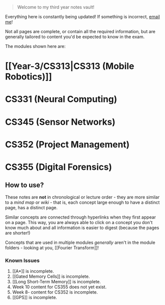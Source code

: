 > Welcome to my third year notes vault!

Everything here is constantly being updated!
If something is incorrect, [email me](mailto:antonio.brito@warwick.ac.uk)!

Not all pages are complete, or contain all the required information, but are generally tailored to content you'd be expected to know in the exam.

The modules shown here are:
# [[Year-3/CS313|CS313 (Mobile Robotics)]]
# CS331 (Neural Computing)
# CS345 (Sensor Networks)
# CS352 (Project Management)
# CS355 (Digital Forensics)

## How to use?
These notes are **not** in chronological or lecture order - they are more similar to a *mind map* or *wiki* - that is, each concept large enough to have a distinct page, has a distinct page.

Similar concepts are connected through hyperlinks when they first appear on a page. This way, you are always able to click on a concept you don't know much about and all information is easier to digest (because the pages are shorter!)

Concepts that are used in multiple modules *generally* aren't in the module folders - looking at you, [[Fourier Transform]]!

### Known Issues
1. [[A*]] is incomplete.
2. [[Gated Memory Cells]] is incomplete.
3. [[Long Short-Term Memory]] is incomplete.
4. Week 10 content for CS355 does not yet exist.
5. Week 8- content for CS352 is incomplete.
6. [[GPS]] is incomplete.
